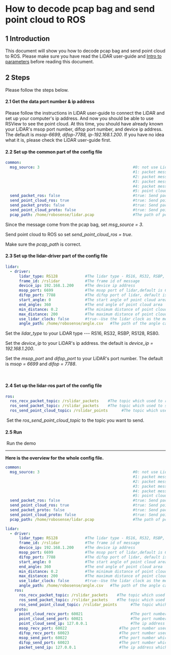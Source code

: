 # How to decode pcap bag and send point cloud to ROS



## 1 Introduction

This document will show you how to decode pcap bag  and send point cloud to ROS. Please make sure you have read the LiDAR user-guide and [Intro to parameters](doc/intro/parameter_intro.md) before reading this document.



## 2 Steps

Please follow the steps below. 



#### 2.1 Get the data port number & ip address

Please follow the instructions in LiDAR user-guide to connect the LiDAR and set up your computer's ip address. And now you should be able to use RSView to see the point cloud. At this time, you should have already known your LiDAR's msop port number, difop port number, and device ip address. The default is *msop-6699, difop-7788, ip-192.168.1.200*. If you have no idea what it is, please check the LiDAR user-guide first.



#### 2.2 Set up the common part of the config file

```yaml
common:
  msg_source: 3                                         #0: not use Lidar
                                                        #1: packet message comes from online Lidar
                                                        #2: packet message comes from ROS or ROS2
                                                        #3: packet message comes from Pcap file
                                                        #4: packet message comes from Protobuf-UDP
                                                        #5: point cloud comes from Protobuf-UDP
  send_packet_ros: false                                #true: Send packets through ROS or ROS2(Used to record packet)
  send_point_cloud_ros: true                            #true: Send point cloud through ROS or ROS2
  send_packet_proto: false                              #true: Send packets through Protobuf-UDP
  send_point_cloud_proto: false                         #true: Send point cloud through Protobuf-UDP
  pcap_path: /home/robosense/lidar.pcap                 #The path of pcap file
```

Since the message come from the pcap bag, set *msg_source = 3*. 

Send point cloud to ROS so set *send_point_cloud_ros = true*. 

Make sure the *pcap_path* is correct.



#### 2.3 Set up the lidar-driver part of the config file

```yaml
lidar:
  - driver:
      lidar_type: RS128            #The lidar type - RS16, RS32, RSBP, RS128, RS80
      frame_id: /rslidar           #The frame id of message
      device_ip: 192.168.1.200     #The device ip address
      msop_port: 6699              #The msop port of lidar,default is 6699
      difop_port: 7788             #The difop port of lidar, default is 7788
      start_angle: 0               #The start angle of point cloud area
      end_angle: 360               #The end angle of point cloud area
      min_distance: 0.2            #The minimum distance of point cloud area
      max_distance: 200            #The maximum distance of point cloud area
      use_lidar_clock: false       #true--Use the lidar clock as the message timestamp;false-- Use the system clock as the timestamp  
      angle_path: /home/robosense/angle.csv   #The path of the angle calibration file. For the latest version lidars, there is no need to use this file.
```

Set the *lidar_type*  to your LiDAR type --- RS16, RS32, RSBP, RS128, RS80.

Set the *device_ip* to your LiDAR's ip address. the default is *device_ip = 192.168.1.200*.

Set the *msop_port* and *difop_port*  to your LiDAR's port number. The default is *msop = 6699* and *difop = 7788*.

​	

#### 2.4 Set up the lidar-ros part of the config file

```yaml
ros:
  ros_recv_packet_topic: /rslidar_packets    #The topic which used to receive lidar packets from ROS
  ros_send_packet_topic: /rslidar_packets    #The topic which used to send lidar packets through ROS
  ros_send_point_cloud_topic: /rslidar_points      #The topic which used to send point cloud through ROS
```

​	Set the *ros_send_point_cloud_topic*  to the topic you want to send. 



#### 2.5 Run

​	Run the demo 



---



**Here is the overview for the whole config file.**

```yaml
common:
  msg_source: 3                                         #0: not use Lidar
                                                        #1: packet message comes from online Lidar
                                                        #2: packet message comes from ROS or ROS2
                                                        #3: packet message comes from Pcap file
                                                        #4: packet message comes from Protobuf-UDP
                                                        #5: point cloud comes from Protobuf-UDP
  send_packet_ros: false                                #true: Send packets through ROS or ROS2(Used to record packet)
  send_point_cloud_ros: true                            #true: Send point cloud through ROS or ROS2
  send_packet_proto: false                              #true: Send packets through Protobuf-UDP
  send_point_cloud_proto: false                         #true: Send point cloud through Protobuf-UDP
  pcap_path: /home/robosense/lidar.pcap                 #The path of pcap file

lidar:
  - driver:
      lidar_type: RS128            #The lidar type - RS16, RS32, RSBP, RS128, RS80
      frame_id: /rslidar           #The frame id of message
      device_ip: 192.168.1.200     #The device ip address
      msop_port: 6699              #The msop port of lidar,default is 6699
      difop_port: 7788             #The difop port of lidar, default is 7788
      start_angle: 0               #The start angle of point cloud area
      end_angle: 360               #The end angle of point cloud area
      min_distance: 0.2            #The minimum distance of point cloud area
      max_distance: 200            #The maximum distance of point cloud area
      use_lidar_clock: false       #true--Use the lidar clock as the message timestamp;false-- Use the system clock as the timestamp  
      angle_path: /home/robosense/angle.csv   #The path of the angle calibration file. For the latest version lidars, there is no need to use this file.
    ros:
      ros_recv_packet_topic: /rslidar_packets    #The topic which used to receive lidar packets from ROS
      ros_send_packet_topic: /rslidar_packets    #The topic which used to send lidar packets through ROS
      ros_send_point_cloud_topic: /rslidar_points      #The topic which used to send point cloud through ROS
    proto:
      point_cloud_recv_port: 60021                     #The port number used for receiving point cloud 
      point_cloud_send_port: 60021                     #The port number which the point cloud will be send to
      point_cloud_send_ip: 127.0.0.1                   #The ip address which the point cloud will be send to 
      msop_recv_port: 60022                       #The port number used for receiving lidar msop packets
      difop_recv_port: 60023                      #The port number used for receiving lidar difop packets
      msop_send_port: 60022                       #The port number which the msop packets will be send to 
      difop_send_port: 60023                      #The port number which the difop packets will be send to 
      packet_send_ip: 127.0.0.1                   #The ip address which the lidar packets will be send to
```







 